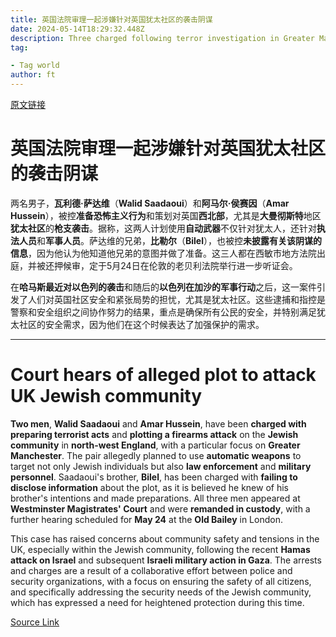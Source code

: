 ```yaml
---
title: 英国法院审理一起涉嫌针对英国犹太社区的袭击阴谋
date: 2024-05-14T18:29:32.448Z
description: Three charged following terror investigation in Greater Manchester
tag: 

- Tag world
author: ft
---
```


[原文链接](https://ft.com/content/29934c1e-8b11-42ab-9c3a-4e2c4863a5b0)

# 英国法院审理一起涉嫌针对英国犹太社区的袭击阴谋

两名男子，**瓦利德·萨达维**（**Walid Saadaoui**）和**阿马尔·侯赛因**（**Amar Hussein**），被控**准备恐怖主义行为**和策划对英国**西北部**，尤其是**大曼彻斯特**地区**犹太社区**的**枪支袭击**。据称，这两人计划使用**自动武器**不仅针对犹太人，还针对**执法人员**和**军事人员**。萨达维的兄弟，**比勒尔**（**Bilel**），也被控**未披露有关该阴谋的信息**，因为他认为他知道他兄弟的意图并做了准备。这三人都在西敏市地方法院出庭，并被还押候审，定于5月24日在伦敦的老贝利法院举行进一步听证会。

在**哈马斯最近对以色列的袭击**和随后的**以色列在加沙的军事行动**之后，这一案件引发了人们对英国社区安全和紧张局势的担忧，尤其是犹太社区。这些逮捕和指控是警察和安全组织之间协作努力的结果，重点是确保所有公民的安全，并特别满足犹太社区的安全需求，因为他们在这个时候表达了加强保护的需求。

---

# Court hears of alleged plot to attack UK Jewish community 

**Two men**, **Walid Saadaoui** and **Amar Hussein**, have been **charged with preparing terrorist acts** and **plotting a firearms attack** on the **Jewish community** in **north-west England**, with a particular focus on **Greater Manchester**. The pair allegedly planned to use **automatic weapons** to target not only Jewish individuals but also **law enforcement** and **military personnel**. Saadaoui's brother, **Bilel**, has been charged with **failing to disclose information** about the plot, as it is believed he knew of his brother's intentions and made preparations. All three men appeared at **Westminster Magistrates' Court** and were **remanded in custody**, with a further hearing scheduled for **May 24** at the **Old Bailey** in London. 

This case has raised concerns about community safety and tensions in the UK, especially within the Jewish community, following the recent **Hamas attack on Israel** and subsequent **Israeli military action in Gaza**. The arrests and charges are a result of a collaborative effort between police and security organizations, with a focus on ensuring the safety of all citizens, and specifically addressing the security needs of the Jewish community, which has expressed a need for heightened protection during this time.

[Source Link](https://ft.com/content/29934c1e-8b11-42ab-9c3a-4e2c4863a5b0)

